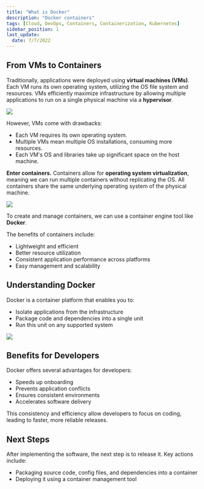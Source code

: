 ```yaml
---
title: "What is Docker"
description: "Docker containers"
tags: [Cloud, DevOps, Containers, Containerization, Kubernetes]
sidebar_position: 1
last_update:
  date: 7/7/2022
---
```


## From VMs to Containers

Traditionally, applications were deployed using **virtual machines (VMs)**. Each VM runs its own operating system, utilizing the OS file system and resources. VMs efficiently maximize infrastructure by allowing multiple applications to run on a single physical machine via a **hypervisor**.

<div class='img-center'>

![](/img/docs/us-5-vms.png)

</div>

However, VMs come with drawbacks:

- Each VM requires its own operating system.
- Multiple VMs mean multiple OS installations, consuming more resources.
- Each VM's OS and libraries take up significant space on the host machine.

**Enter containers.** Containers allow for **operating system virtualization**, meaning we can run multiple containers without replicating the OS. All containers share the same underlying operating system of the physical machine.

<div class='img-center'>

![](/img/docs/us-5-vm-containers.png)

</div>

To create and manage containers, we can use a container engine tool like **Docker**.

The benefits of containers include:

- Lightweight and efficient
- Better resource utilization
- Consistent application performance across platforms
- Easy management and scalability


## Understanding Docker

Docker is a container platform that enables you to:

- Isolate applications from the infrastructure
- Package code and dependencies into a single unit
- Run this unit on any supported system

<div class='img-center'>

![](/img/docs/udacity-suse-5-banner.png)

</div>

## Benefits for Developers

Docker offers several advantages for developers:

- Speeds up onboarding
- Prevents application conflicts
- Ensures consistent environments
- Accelerates software delivery

This consistency and efficiency allow developers to focus on coding, leading to faster, more reliable releases.

## Next Steps 

After implementing the software, the next step is to release it. Key actions include:

- Packaging source code, config files, and dependencies into a container
- Deploying it using a container management tool